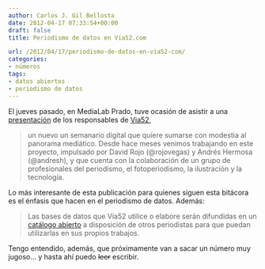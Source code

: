 ```yaml
---
author: Carlos J. Gil Bellosta
date: 2012-04-17 07:33:54+00:00
draft: false
title: Periodismo de datos en Via52.com

url: /2012/04/17/periodismo-de-datos-en-via52-com/
categories:
- números
tags:
- datos abiertos
- periodismo de datos
---
```


El jueves pasado, en MediaLab Prado, tuve ocasión de asistir a una [presentación](http://medialab-prado.es/article/via52) de los responsables de [Via52](http://via52.com/),

>un nuevo un semanario digital que quiere sumarse con modestia al panorama mediático. Desde hace meses venimos trabajando en este proyecto, impulsado por David Rojo (@rojovegas) y Andrés Hermosa (@andresh), y que cuenta con la colaboración de un grupo de profesionales del periodismo, el fotoperiodismo, la ilustración y la tecnología.

Lo más interesante de esta publicación para quienes siguen esta bitácora es el énfasis que hacen en el periodismo de datos. Además:

>Las bases de datos que Vía52 utilice o elabore serán difundidas en un [catálogo abierto](http://buzzdata.com/via52) a disposición de otros periodistas para que puedan utilizarlas en sus propios trabajos.

Tengo entendido, además, que próximamente van a sacar un número muy jugoso... y hasta ahí puedo <del>leer</del> escribir.
